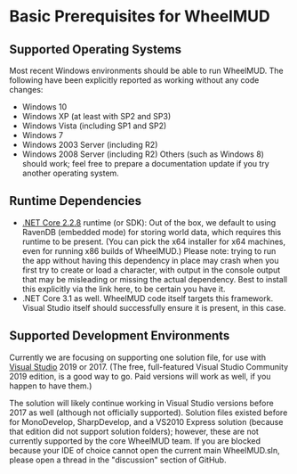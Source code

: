 # Basic Prerequisites for WheelMUD

## Supported Operating Systems
Most recent Windows environments should be able to run WheelMUD. The following have been explicitly reported as working without any code changes:
* Windows 10
* Windows XP (at least with SP2 and SP3)
* Windows Vista (including SP1 and SP2)
* Windows 7
* Windows 2003 Server (including R2)
* Windows 2008 Server (including R2)
Others (such as Windows 8) should work; feel free to prepare a documentation update if you try another operating system.

## Runtime Dependencies
* [.NET Core 2.2.8](https://github.com/dotnet/core/blob/master/release-notes/2.2/2.2.8/2.2.8.md#downloads) runtime (or SDK):
Out of the box, we default to using RavenDB (embedded mode) for storing world data, which requires this runtime to be present. (You can pick the x64 installer for x64 machines, even for running x86 builds of WheelMUD.)  Please note: trying to run the app without having this dependency in place may crash when you first try to create or load a character, with output in the console output that may be misleading or missing the actual dependency. Best to install this explicitly via the link here, to be certain you have it.
* .NET Core 3.1 as well. WheelMUD code itself targets this framework. Visual Studio itself should successfully ensure it is present, in this case.

## Supported Development Environments
Currently we are focusing on supporting one solution file, for use with [Visual Studio](https://visualstudio.microsoft.com/downloads/) 2019 or 2017.
(The free, full-featured Visual Studio Community 2019 edition, is a good way to go. Paid versions will work as well, if you happen to have them.)

The solution will likely continue working in Visual Studio versions before 2017 as well (although not officially supported).
Solution files existed before for MonoDevelop, SharpDevelop, and a VS2010 Express solution (because that edition did not support solution folders); however, these are not currently supported by the core WheelMUD team. If you are blocked because your IDE of choice cannot open the current main WheelMUD.sln, please open a thread in the "discussion" section of GitHub.
